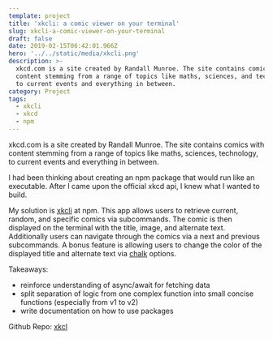 ```yaml
---
template: project
title: 'xkcli: a comic viewer on your terminal'
slug: xkcli-a-comic-viewer-on-your-terminal
draft: false
date: 2019-02-15T06:42:01.966Z
hero: '../../static/media/xkcli.png'
description: >-
  xkcd.com is a site created by Randall Munroe. The site contains comics with
  content stemming from a range of topics like maths, sciences, and technology,
  to current events and everything in between.
category: Project
tags:
  - xkcli
  - xkcd
  - npm
---
```

xkcd.com is a site created by Randall Munroe. The site contains comics with content stemming from a range of topics like maths, sciences, technology, to current events and everything in between.

I had been thinking about creating an npm package that would run like an executable. After I came upon the official xkcd api, I knew what I wanted to build.

My solution is [xkcli](https://npmjs.com/package/xkcli) at npm. 
This app allows users to retrieve current, random, and specific comics via subcommands. The comic is then displayed on the terminal with the title, image, and alternate text. Additionally users can navigate through the comics via a next and previous subcommands. A bonus feature is allowing users to change the color of the displayed title and alternate text via [chalk](https://github.com/chalk/chalk#styles) options.

Takeaways:
- reinforce understanding of async/await for fetching data
- split separation of logic from one complex function into small
concise functions (especially from v1 to v2)
- write documentation on how to use packages

Github Repo: [xkcl](https://github.com/cdrainxv/xkcli)
